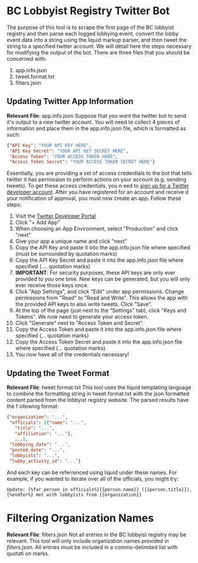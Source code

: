 # BC Lobbyist Registry Twitter Bot
The purpose of this tool is to scrape the first page of the BC lobbyist registry and then parse each logged lobbying event, convert the lobby event data into a string using the liquid markup parser, and 
then tweet the string to a specified twitter account. We will detail here the steps necessary for modifying the output of the bot. There are three files that you should be concerned with:
1. app.info.json
2. tweet.format.txt
3. filters.json
## Updating Twitter App Information
**Relevant File**: app.info.json
Suppose that you want the twitter bot to send it's output to a new twitter account. You will need to collect 4 pieces of information and place them in the app.info.json file, which is formatted as such:
```json
{"API Key": "YOUR API KEY HERE", 
 "API Key Secret": "YOUR API KEY SECRET HERE", 
 "Access Token": "YOUR ACCESS TOKEN HERE", 
 "Access Token Secret": "YOUR ACCESS TOKEN SECRET HERE"}
```
Essentially, you are providing a set of access credentials to the bot that tells twitter it has permission to perform actions on your account (e.g. sending tweets). To get these access credentials, you n
eed to [sign up for a Twitter developer account](https://developer.twitter.com/en/docs/twitter-api/getting-started/getting-access-to-the-twitter-api). After you have registered for an account and receive
d your notification of approval, you must now create an app. Follow these steps:
1. Visit the [Twitter Developer Portal](https://developer.twitter.com/en/portal/projects-and-apps)
2. Click "+ Add App"
3. When choosing an App Environment, select "Production" and click "next"
4. Give your app a unique name and click "next"
5. Copy the API Key and paste it into the app.info.json file where specified (must be surrounded by quotation marks)
6. Copy the API Key Secret and paste it into the app.info.json file where specified ( ... quotation marks)
7. **IMPORTANT**: For security purposes, these API keys are only ever provided to you one time. New keys can be generated, but you will only ever receive those keys once.
8. Click "App Settings", and click "Edit" under app permissions. Change permissions from "Read" to "Read and Write". This allows the app with the provided API keys to also write tweets. Click "Save".
9. At the top of the page (just next to the "Settings" tab), click "Keys and Tokens". We now need to generate your access token.
10. Click "Generate" next to "Access Token and Secret".
11. Copy the Access Token and paste it into the app.info.json file where specified (... quotation marks)
12. Copy the Access Token Secret and paste it into the app.info.json file where specified (... quotation marks)
13. You now have all of the credentials necessary!
## Updating the Tweet Format
**Relevant File**: tweet.format.txt
This tool uses the liquid templating language to combine the formatting string in tweet.format.txt with the json formatted content parsed from the lobbyist registry website. The parsed results have the f
ollowing format:
```json
{"organization": "...",
 "officials": [{"name": "...",
   "title": "...",
   "affiliation": "..."},
   ...],
 "lobbying_date": "...",
 "posted_date": "...",
 "lobbyists": "...",
 "lobby_activity_id": "..."}
 ```
And each key can be referrenced using liquid under these names. For example, if you wanted to iterate over all of the officials, you might try:
```liquid
Update: {%for person in officials%}{{person.name}} ({{person.title}}),{%endfor%} met with lobbyists from {{organization}}
```
# Filtering Organization Names
**Relevant File**: filters.json
Not all entries in the BC lobbyist registry may be relevant. This tool will only include organization names provided in _filters.json_. All entries must be included in a commo-delimited list with quotati
on marks.
